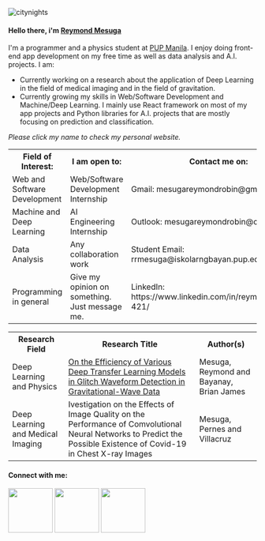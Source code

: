 
![citynights](https://user-images.githubusercontent.com/74803864/115126848-b57b4480-a004-11eb-951f-ea233d505a20.jpg)
<h4><strong>Hello there, i'm <a href="https://rey-commits.web.app/" target="_blank" rel="noopener noreferrer">Reymond Mesuga</a></strong></h4>
<p>I'm a programmer and a physics student at <a href="https://www.pup.edu.ph/">PUP Manila</a>. I enjoy doing front-end app development on my free time as well as data analysis and A.I. projects. I am:</p>
<ul>
  <li>Currently working on a research about the application of Deep Learning in the field of medical imaging and in the field of gravitation.</li>
  <li>Currently growing my skills in Web/Software Development and Machine/Deep Learning. I mainly use React framework on most of my app projects and Python libraries for A.I. projects that are mostly focusing on prediction and classification. </li>
</ul>
<p><i>Please click my name to check my personal website.</i></p>

<table>
  <tr>
    <th>Field of Interest:</th>
    <th>I am open to:</th>
    <th>Contact me on:</th>
  </tr>
  <tr>
    <td>Web and Software Development</td>
    <td>Web/Software Development Internship</td>
    <td>Gmail: mesugareymondrobin@gmail.com</td>
  </tr>
  <tr>
    <td>Machine and Deep Learning</td>
    <td>AI Engineering Internship</td>
    <td>Outlook: mesugareymondrobin@outlook.com</td>
  </tr>
  <tr>
    <td>Data Analysis</td>
    <td>Any collaboration work</td>
    <td>Student Email: rrmesuga@iskolarngbayan.pup.edu.ph</td>  
  </tr>
  <tr>
    <td>Programming in general</td>
    <td>Give my opinion on something. Just message me.</td>
    <td>LinkedIn: https://www.linkedin.com/in/reymondmesuga-421/</td>
  </tr>
</table>

<table>
  <tr>
    <th>Research Field</th>
    <th>Research Title</th>
    <th>Author(s)</th>
  </tr>
  <tr>
    <td>Deep Learning and Physics</td>
    <td><a href="https://arxiv.org/abs/2107.01863">On the Efficiency of Various Deep Transfer Learning Models in Glitch Waveform Detection in Gravitational-Wave Data</a></td>
    <td>Mesuga, Reymond and Bayanay, Brian James</td>
  </tr>
  <tr>
    <td>Deep Learning and Medical Imaging</td>
    <td>Ivestigation on the Effects of Image Quality on the Performance of Comvolutional Neural Networks to Predict the Possible Existence of Covid-19 in Chest X-ray Images</td>
    <td>Mesuga, Pernes and Villacruz</td>
  </tr>
</table>

<h4><strong>Connect with me:</strong></h4>
<p align = "center">

[<img width="90rem" src="https://img.shields.io/badge/LinkedIn-0077B5?style=for-the-badge&logo=linkedin&logoColor=white"/>](https://www.linkedin.com/in/reymondmesuga-421/)
[<img width="90rem" src="https://img.shields.io/badge/GitHub-100000?style=for-the-badge&logo=github&logoColor=white"/>](https://github.com/Rey-commits)
[<img width="90rem" src="https://img.shields.io/badge/Facebook-1877F2?style=for-the-badge&logo=facebook&logoColor=white"/>](https://www.facebook.com/reymond.mesugah/)
</p>



